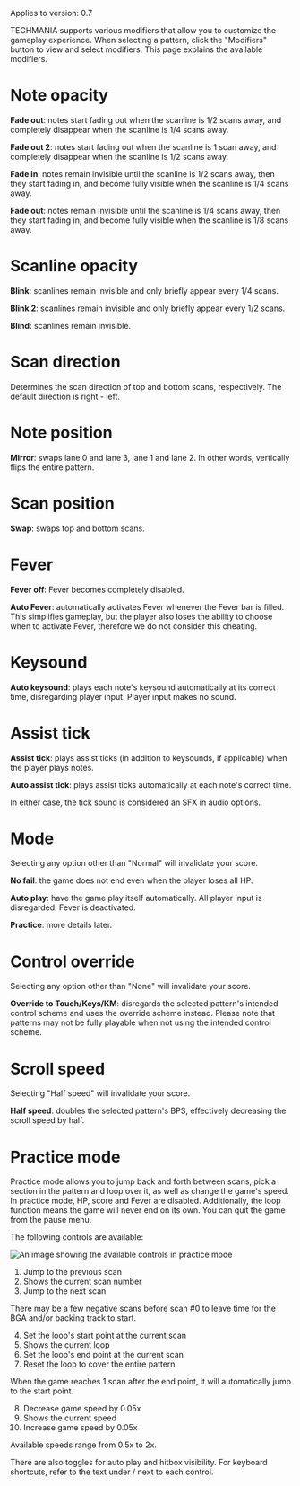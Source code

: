 Applies to version: 0.7

TECHMANIA supports various modifiers that allow you to customize the gameplay experience. When selecting a pattern, click the "Modifiers" button to view and select modifiers. This page explains the available modifiers.

# Note opacity

**Fade out**: notes start fading out when the scanline is 1/2 scans away, and completely disappear when the scanline is 1/4 scans away.

**Fade out 2**: notes start fading out when the scanline is 1 scan away, and completely disappear when the scanline is 1/2 scans away.

**Fade in**: notes remain invisible until the scanline is 1/2 scans away, then they start fading in, and become fully visible when the scanline is 1/4 scans away.

**Fade out**: notes remain invisible until the scanline is 1/4 scans away, then they start fading in, and become fully visible when the scanline is 1/8 scans away.

# Scanline opacity

**Blink**: scanlines remain invisible and only briefly appear every 1/4 scans.

**Blink 2**: scanlines remain invisible and only briefly appear every 1/2 scans.

**Blind**: scanlines remain invisible.

# Scan direction

Determines the scan direction of top and bottom scans, respectively. The default direction is right - left.

# Note position

**Mirror**: swaps lane 0 and lane 3, lane 1 and lane 2. In other words, vertically flips the entire pattern.

# Scan position

**Swap**: swaps top and bottom scans.

# Fever

**Fever off**: Fever becomes completely disabled.

**Auto Fever**: automatically activates Fever whenever the Fever bar is filled. This simplifies gameplay, but the player also loses the ability to choose when to activate Fever, therefore we do not consider this cheating.

# Keysound

**Auto keysound**: plays each note's keysound automatically at its correct time, disregarding player input. Player input makes no sound.

# Assist tick

**Assist tick**: plays assist ticks (in addition to keysounds, if applicable) when the player plays notes.

**Auto assist tick**: plays assist ticks automatically at each note's correct time.

In either case, the tick sound is considered an SFX in audio options.

# Mode

Selecting any option other than "Normal" will invalidate your score.

**No fail**: the game does not end even when the player loses all HP.

**Auto play**: have the game play itself automatically. All player input is disregarded. Fever is deactivated.

**Practice**: more details later.

# Control override

Selecting any option other than "None" will invalidate your score.

**Override to Touch/Keys/KM**: disregards the selected pattern's intended control scheme and uses the override scheme instead. Please note that patterns may not be fully playable when not using the intended control scheme.

# Scroll speed

Selecting "Half speed" will invalidate your score.

**Half speed**: doubles the selected pattern's BPS, effectively decreasing the scroll speed by half.

# Practice mode

Practice mode allows you to jump back and forth between scans, pick a section in the pattern and loop over it, as well as change the game's speed. In practice mode, HP, score and Fever are disabled. Additionally, the loop function means the game will never end on its own. You can quit the game from the pause menu.

The following controls are available:

![An image showing the available controls in practice mode](https://imgur.com/sqHWn5D.png)

1. Jump to the previous scan
2. Shows the current scan number
3. Jump to the next scan

There may be a few negative scans before scan #0 to leave time for the BGA and/or backing track to start.

4. Set the loop's start point at the current scan
5. Shows the current loop
6. Set the loop's end point at the current scan
7. Reset the loop to cover the entire pattern

When the game reaches 1 scan after the end point, it will automatically jump to the start point.

8. Decrease game speed by 0.05x
9. Shows the current speed
10. Increase game speed by 0.05x

Available speeds range from 0.5x to 2x.

There are also toggles for auto play and hitbox visibility. For keyboard shortcuts, refer to the text under / next to each control.